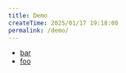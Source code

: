 ```yaml
---
title: Demo
createTime: 2025/01/17 19:18:00
permalink: /demo/
---
```


- [bar](./bar.md)
- [foo](./foo.md)
